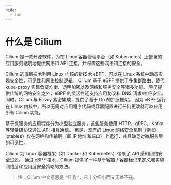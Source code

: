 ```yaml
---
hide:
  - toc
---
```


# 什么是 Cilium

Cilium 是一款开源软件，为在 Linux 容器管理平台（如 Kubernetes）上部署的应用服务透明地提供网络和 API 连接，并保障这些网络和连接的安全。

Cilium 的底层技术利用 Linux 内核的新技术 eBPF，可以在 Linux 系统中动态实现安全性、可见性和网络控制逻辑。
Cilium 基于 eBPF 提供了多集群路由、替代 kube-proxy 实现负载均衡、透明加密以及网络和服务安全等诸多功能。
除了提供传统的网络安全之外，eBPF 的灵活性还支持应用协议和 DNS 请求/响应安全。
同时，Cilium 与 Envoy 紧密集成，提供了基于 Go 的扩展框架。
因为 eBPF 运行在 Linux 内核中，所以无需对应用程序代码或容器配置进行任何更改就可以应用所有 Cilium 功能。

基于微服务的应用程序分为小型独立服务，这些服务使用 HTTP、gRPC、Kafka 等轻量级协议通过 API 相互通信。
但是，现有的 Linux 网络安全机制（例如 iptables）仅在网络和传输层（即 IP 地址和端口）上运行，并且缺乏对微服务层的可见性。

Cilium 为 Linux 容器框架（如 Docker 和 Kubernetes）带来了 API 感知网络安全过滤。
通过 eBPF 技术，Cilium 提供了一种基于容器 / 容器标识来定义和实施网络层和应用层安全策略的方法。

> 注：Cilium 中文意思是 “纤毛 “，它十分细小而又无处不在。
